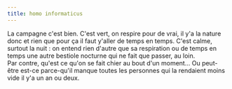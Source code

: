 ```yaml
---
title: homo informaticus
---
```


La campagne c'est bien. C'est vert, on respire pour de vrai, il y'a la nature
donc et rien que pour ça il faut y'aller de temps en temps. C'est calme,
surtout la nuit : on entend rien d'autre que sa respiration ou de temps en
temps une autre bestiole nocturne qui ne fait que passer, au loin.  
Par contre, qu'est ce qu'on se fait chier au bout d'un moment... Ou peut-être
est-ce parce-qu'il manque toutes les personnes qui la rendaient moins vide il
y'a un an ou deux.

